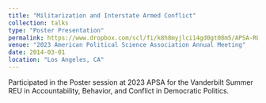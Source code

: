 ```yaml
---
title: "Militarization and Interstate Armed Conflict"
collection: talks
type: "Poster Presentation"
permalink: https://www.dropbox.com/scl/fi/k8h8myjlci14gd0gt08m5/APSA-REU-2023-Poster.pdf?rlkey=ybc4w7vkunhpyh3ws7nm1vclf&st=uh0skzzy&dl=0
venue: "2023 American Political Science Association Annual Meeting"
date: 2014-03-01
location: "Los Angeles, CA"
---
```


Participated in the Poster session at 2023 APSA for the Vanderbilt Summer REU in Accountability, Behavior, and Conflict in Democratic Politics.
